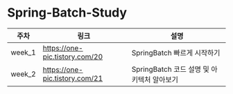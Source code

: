 # Spring-Batch-Study

|주차|링크|설명|
|------|---|---|
|week_1|https://one-pic.tistory.com/20|SpringBatch 빠르게 시작하기|
|week_2|https://one-pic.tistory.com/21|SpringBatch 코드 설명 및 아키텍처 알아보기|
